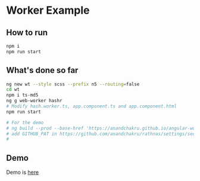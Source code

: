 # Worker Example

## How to run

```sh
npm i
npm run start
```

## What's done so far

```sh
ng new wt --style scss --prefix n5 --routing=false
cd wt
npm i ts-md5
ng g web-worker hashr
# Modify hash.worker.ts, app.component.ts and app.component.html
npm run start

# For the demo
# ng build --prod --base-href 'https://anandchakru.github.io/angular-worker-eg/'
# add GITHUB_PAT in https://github.com/anandchakru/rathnas/settings/secrets
# 

```

## Demo

Demo is [here](https://anandchakru.github.io/angular-worker-eg/)